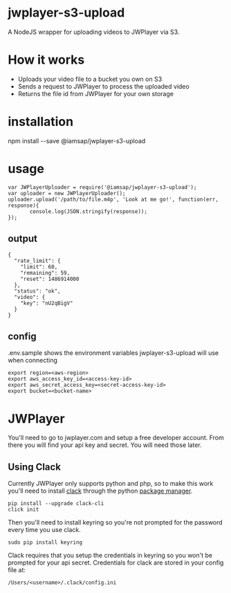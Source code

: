 # jwplayer-s3-upload
A NodeJS wrapper for uploading videos to JWPlayer via S3.

# How it works
* Uploads your video file to a bucket you own on S3
* Sends a request to JWPlayer to process the uploaded video
* Returns the file id from JWPlayer for your own storage

# installation
npm install --save @iamsap/jwplayer-s3-upload

# usage
```
var JWPlayerUploader = require('@iamsap/jwplayer-s3-upload');
var uploader = new JWPlayerUploader();
uploader.upload('/path/to/file.m4p', 'Look at me go!', function(err, response){
       console.log(JSON.stringify(response));
});
```

## output
```
{
  "rate_limit": {
    "limit": 60,
    "remaining": 59,
    "reset": 1486914000
  },
  "status": "ok",
  "video": {
    "key": "nU2qBigV"
  }
}
```

## config
.env.sample shows the environment variables jwplayer-s3-upload will use when connecting
```
export region=<aws-region>
export aws_access_key_id=<access-key-id>
export aws_secret_access_key=<secret-access-key-id>
export bucket=<bucket-name>
```

# JWPlayer
You'll need to go to jwplayer.com and setup a free developer account. From there you will find your api key and secret. You will need those later.

## Using Clack
Currently JWPlayer only supports python and php, so to make this work you'll need to install [clack](https://github.com/rmnl/clack) through the python
[package manager](https://en.wikipedia.org/wiki/Pip_(package_manager)).

```
pip install --upgrade clack-cli
click init
```
Then you'll need to install keyring so you're not prompted for the password every time you use clack.
```
sudo pip install keyring
```
Clack requires that you setup the credentials in keyring so you won't be prompted for your api secret. Credentials for clack are stored in your config file at:
```
/Users/<username>/.clack/config.ini
```



